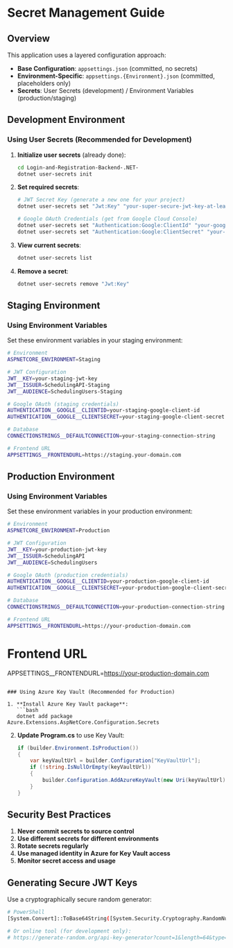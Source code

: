 # Secret Management Guide

## Overview

This application uses a layered configuration approach:

- **Base Configuration**: `appsettings.json` (committed, no secrets)
- **Environment-Specific**: `appsettings.{Environment}.json` (committed, placeholders only)
- **Secrets**: User Secrets (development) / Environment Variables (production/staging)

## Development Environment

### Using User Secrets (Recommended for Development)

1. **Initialize user secrets** (already done):

   ```bash
   cd Login-and-Registration-Backend-.NET-
   dotnet user-secrets init
   ```

2. **Set required secrets**:

   ```bash
   # JWT Secret Key (generate a new one for your project)
   dotnet user-secrets set "Jwt:Key" "your-super-secure-jwt-key-at-least-32-characters-long"
   
   # Google OAuth Credentials (get from Google Cloud Console)
   dotnet user-secrets set "Authentication:Google:ClientId" "your-google-client-id"
   dotnet user-secrets set "Authentication:Google:ClientSecret" "your-google-client-secret"
   ```

3. **View current secrets**:

   ```bash
   dotnet user-secrets list
   ```

4. **Remove a secret**:

   ```bash
   dotnet user-secrets remove "Jwt:Key"
   ```

## Staging Environment

### Using Environment Variables

Set these environment variables in your staging environment:

```bash
# Environment
ASPNETCORE_ENVIRONMENT=Staging

# JWT Configuration
JWT__KEY=your-staging-jwt-key
JWT__ISSUER=SchedulingAPI-Staging
JWT__AUDIENCE=SchedulingUsers-Staging

# Google OAuth (staging credentials)
AUTHENTICATION__GOOGLE__CLIENTID=your-staging-google-client-id
AUTHENTICATION__GOOGLE__CLIENTSECRET=your-staging-google-client-secret

# Database
CONNECTIONSTRINGS__DEFAULTCONNECTION=your-staging-connection-string

# Frontend URL
APPSETTINGS__FRONTENDURL=https://staging.your-domain.com
```

## Production Environment

### Using Environment Variables

Set these environment variables in your production environment:

```bash
# Environment
ASPNETCORE_ENVIRONMENT=Production

# JWT Configuration
JWT__KEY=your-production-jwt-key
JWT__ISSUER=SchedulingAPI
JWT__AUDIENCE=SchedulingUsers

# Google OAuth (production credentials)
AUTHENTICATION__GOOGLE__CLIENTID=your-production-google-client-id
AUTHENTICATION__GOOGLE__CLIENTSECRET=your-production-google-client-secret

# Database
CONNECTIONSTRINGS__DEFAULTCONNECTION=your-production-connection-string

# Frontend URL
APPSETTINGS__FRONTENDURL=https://your-production-domain.com
```

# Frontend URL

APPSETTINGS__FRONTENDURL=<https://your-production-domain.com>

```

### Using Azure Key Vault (Recommended for Production)

1. **Install Azure Key Vault package**:
   ```bash
   dotnet add package Azure.Extensions.AspNetCore.Configuration.Secrets
   ```

2. **Update Program.cs** to use Key Vault:

   ```csharp
   if (builder.Environment.IsProduction())
   {
       var keyVaultUrl = builder.Configuration["KeyVaultUrl"];
       if (!string.IsNullOrEmpty(keyVaultUrl))
       {
           builder.Configuration.AddAzureKeyVault(new Uri(keyVaultUrl), new DefaultAzureCredential());
       }
   }
   ```

## Security Best Practices

1. **Never commit secrets to source control**
2. **Use different secrets for different environments**
3. **Rotate secrets regularly**
4. **Use managed identity in Azure for Key Vault access**
5. **Monitor secret access and usage**

## Generating Secure JWT Keys

Use a cryptographically secure random generator:

```bash
# PowerShell
[System.Convert]::ToBase64String([System.Security.Cryptography.RandomNumberGenerator]::GetBytes(32))

# Or online tool (for development only):
# https://generate-random.org/api-key-generator?count=1&length=64&type=mixed-numbers
```
